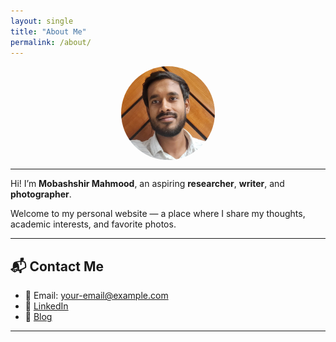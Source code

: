 ```yaml
---
layout: single
title: "About Me"
permalink: /about/
---
```


<img src="/assets/images/profile2.jpg" alt="Mobashshir Mahmood" style="border-radius: 50%; width: 150px; display: block; margin: 0 auto;">

---

Hi! I’m **Mobashshir Mahmood**, an aspiring **researcher**, **writer**, and **photographer**.

Welcome to my personal website — a place where I share my thoughts, academic interests, and favorite photos.


---

## 📬 Contact Me

- 📧 Email: your-email@example.com  
- 💼 [LinkedIn](https://linkedin.com/in/yourprofile)  
- 📝 [Blog](/year-archive/)

---
